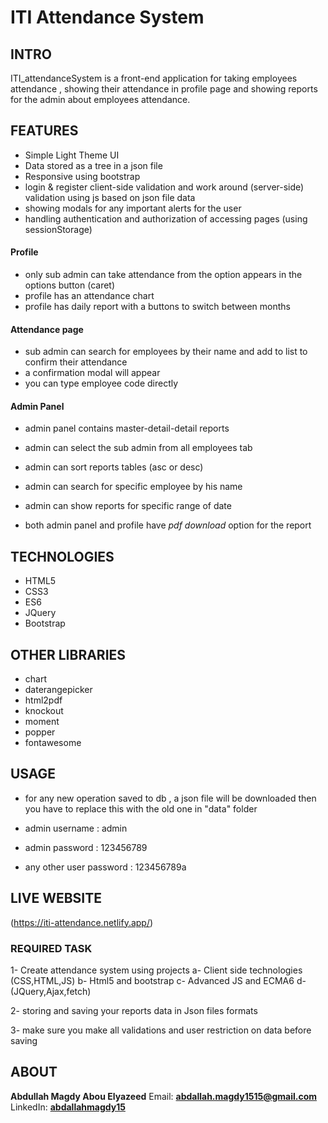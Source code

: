 # ITI Attendance System

## INTRO 
 ITI_attendanceSystem is a front-end application for taking employees attendance , showing their attendance in profile page and showing reports for the admin about employees attendance.

## FEATURES
  - Simple Light Theme UI
  - Data stored as a tree in a json file
  - Responsive using bootstrap
  - login & register client-side validation and
   work around (server-side) validation using js based on json file data
  - showing modals for any important alerts for the user
  - handling authentication and authorization of accessing pages (using sessionStorage)
  
  #### Profile
  - only sub admin can take attendance from the option appears in the options button (caret)
  - profile has an attendance chart
  - profile has daily report with a buttons to switch between months

  #### Attendance page
  - sub admin can search for employees by their name and add to list to confirm their attendance
  - a confirmation modal will appear
  - you can type employee code directly

  #### Admin Panel
  - admin panel contains master-detail-detail reports
  - admin can select the sub admin from all employees tab
  - admin can sort reports tables (asc or desc)
  - admin can search for specific employee by his name
  - admin can show reports for specific range of date

  - both admin panel and profile have *pdf download* option for the report
  
## TECHNOLOGIES
  - HTML5
  - CSS3
  - ES6
  - JQuery
  - Bootstrap

## OTHER LIBRARIES
  - chart
  - daterangepicker
  - html2pdf
  - knockout
  - moment
  - popper
  - fontawesome

## USAGE
  - for any new operation saved to db , a json file will be downloaded then you have to
   replace this with the old one in "data" folder

  - admin username : admin
  - admin password : 123456789
  - any other user password : 123456789a

## LIVE WEBSITE
  (https://iti-attendance.netlify.app/)

### REQUIRED TASK
1- Create attendance system using projects
  a- Client side technologies (CSS,HTML,JS)
  b- Html5 and bootstrap
  c- Advanced JS and ECMA6
  d- (JQuery,Ajax,fetch)

2- storing and saving your reports data in Json files formats

3- make sure you make all validations and user restriction on data
before saving


## ABOUT
  **Abdullah Magdy Abou Elyazeed**
  Email: **abdallah.magdy1515@gmail.com**
  LinkedIn: [**abdallahmagdy15**](https://www.linkedin.com/in/abdallahmagdy15/)

